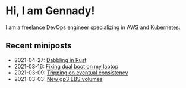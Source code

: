 # Hi, I am Gennady!

I am a freelance DevOps engineer specializing in AWS and Kubernetes.

## Recent miniposts

- 2021-04-27: [Dabbling in Rust](./miniposts/2021/2021-04-27/dabbling-in-rust.md)
- 2021-03-16: [Fixing dual boot on my laptop](./miniposts/2021/2021-03-16/fixing-dual-boot.md)
- 2021-03-09: [Tripping on eventual consistency](./miniposts/2021/2021-03-09/tripping-on-eventual-consistency.md)
- 2021-03-03: [New gp3 EBS volumes](./miniposts/2021/2021-03-03/new-gp3-ebs-volumes.md)
